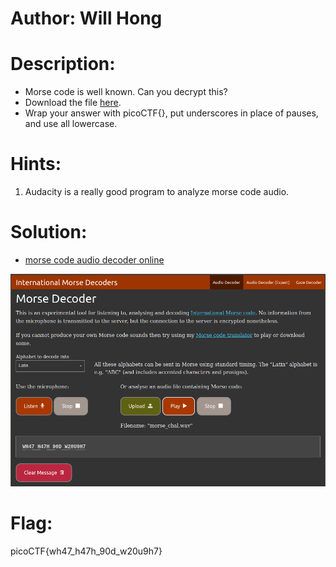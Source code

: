 # Author: Will Hong

# Description:
- Morse code is well known. Can you decrypt this?
- Download the file [here](https://artifacts.picoctf.net/c/79/morse_chal.wav).
- Wrap your answer with picoCTF{}, put underscores in place of pauses, and use all lowercase.

# Hints:
1. Audacity is a really good program to analyze morse code audio.

# Solution:
- [morse code audio decoder online](https://morsecode.world/international/decoder/audio-decoder-adaptive.html)

![img](Images/image-1.png)

# Flag:
picoCTF{wh47_h47h_90d_w20u9h7}